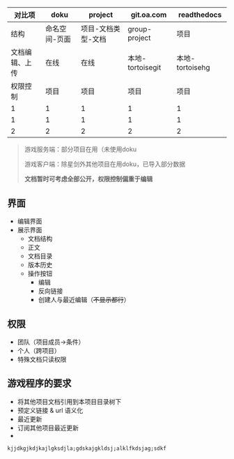 ## 

| 对比项     | doku    | project    | git.oa.com     | readthedocs   |
| ------- | ------- | ---------- | -------------- | ------------- |
| 结构      | 命名空间-页面 | 项目-文档类型-文档 | group-project  | 项目            |
| 文档编辑、上传 | 在线      | 在线         | 本地-tortoisegit | 本地-tortoisehg |
| 权限控制    | 项目      | 项目         | 项目             | 项目            |
| 1       | 1       | 1          | 1              | 1             |
| 1       | 1       | 1          | 1              | 1             |
| 2       | 2       | 2          | 2              | 2             |



> 游戏服务端：部分项目在用（未使用doku
>
> 游戏客户端：除星剑外其他项目在用doku，已导入部分数据
>
> **文档暂时可考虑全部公开，权限控制偏重于编辑**



## 界面

- 编辑界面
- 展示界面
  - 文档结构
  - 正文
  - 文档目录
  - 版本历史
  - 操作按钮
    - 编辑
    - 反向链接
    - 创建人与最近编辑（~~不显示都行~~）



## 权限

- 团队（项目成员→条件）
- 个人（跨项目）
- 特殊文档只读权限




## 游戏程序的要求

- 将其他项目文档引用到本项目目录树下
- 预定义链接 & url 语义化
- 最近更新
- 订阅其他项目最近更新      
-  


`kjjdkgjkdjkajlgksdjla;gdskajgkldsj;alklfkdsjag;sdkf`

